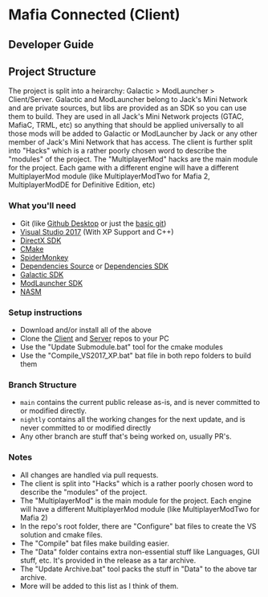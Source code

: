 # Mafia Connected (Client)
## Developer Guide

## Project Structure
The project is split into a heirarchy: Galactic > ModLauncher > Client/Server. 
Galactic and ModLauncher belong to Jack's Mini Network and are private sources, but libs are provided as an SDK so you can use them to build. They are used in all Jack's Mini Network projects (GTAC, MafiaC, TRML, etc) so anything that should be applied universally to all those mods will be added to Galactic or ModLauncher by Jack or any other member of Jack's Mini Network that has access. The client is further split into "Hacks" which is a rather poorly chosen word to describe the "modules" of the project. The "MultiplayerMod" hacks are the main module for the project. Each game with a different engine will have a different MultiplayerMod module (like MultiplayerModTwo for Mafia 2, MultiplayerModDE for Definitive Edition, etc)

### What you'll need
* Git (like [Github Desktop](https://desktop.github.com/) or just the [basic git](https://git-scm.com/downloads))
* [Visual Studio 2017](https://www.visualstudio.com/downloads/) (With XP Support and C++)
* [DirectX SDK](https://www.microsoft.com/en-gb/download/details.aspx?id=6812)
* [CMake](https://cmake.org/download/)
* [SpiderMonkey](https://github.com/jack9267/SpiderMonkey)
* [Dependencies Source](https://github.com/jack9267/Dependencies) or [Dependencies SDK](https://www.dropbox.com/s/g4xynz3hwlq7nud/Dependencies-31-05-2022.exe?dl=1)
* [Galactic SDK](https://www.dropbox.com/s/if6vi8tux8hy0mb/Galactic%20SDK.exe?dl=1)
* [ModLauncher SDK](https://www.dropbox.com/s/prdanh15gqgcnxe/Mod%20Launcher%20SDK.exe?dl=1)
* [NASM](https://www.nasm.us/pub/nasm/releasebuilds/?C=M;O=D)

### Setup instructions
* Download and/or install all of the above
* Clone the [Client](https://github.com/mafiaconnected/MafiaC) and [Server](https://github.com/mafiaconnected/MafiaC-Server) repos to your PC
* Use the "Update Submodule.bat" tool for the cmake modules
* Use the "Compile_VS2017_XP.bat" bat file in both repo folders to build them

### Branch Structure
* `main` contains the current public release as-is, and is never committed to or modified directly.
* `nightly` contains all the working changes for the next update, and is never committed to or modified directly
* Any other branch are stuff that's being worked on, usually PR's.

### Notes
* All changes are handled via pull requests.
* The client is split into "Hacks" which is a rather poorly chosen word to describe the "modules" of the project.
* The "MultiplayerMod" is the main module for the project. Each engine will have a different MultiplayerMod module (like MultiplayerModTwo for Mafia 2)
* In the repo's root folder, there are "Configure" bat files to create the VS solution and cmake files.
* The "Compile" bat files make building easier.
* The "Data" folder contains extra non-essential stuff like Languages, GUI stuff, etc. It's provided in the release as a tar archive.
* The "Update Archive.bat" tool packs the stuff in "Data" to the above tar archive.
* More will be added to this list as I think of them.
